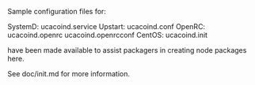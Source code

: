 Sample configuration files for:

SystemD: ucacoind.service
Upstart: ucacoind.conf
OpenRC:  ucacoind.openrc
         ucacoind.openrcconf
CentOS:  ucacoind.init

have been made available to assist packagers in creating node packages here.

See doc/init.md for more information.
